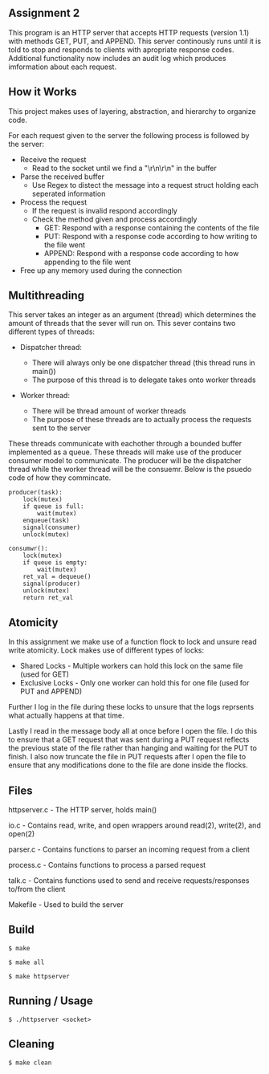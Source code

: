 ## Assignment 2

This program is an HTTP server that accepts HTTP requests (version 1.1) with methods GET, PUT, and APPEND. This server continously runs until it is told to stop and responds to clients with apropriate response codes. Additional functionality now includes an audit log which produces imformation about each request. 

## How it Works

This project makes uses of layering, abstraction, and hierarchy to organize code.

For each request given to the server the following process is followed by the server:
- Receive the request
    - Read to the socket until we find a "\r\n\r\n" in the buffer
- Parse the received buffer
    - Use Regex to distect the message into a request struct holding each seperated information
- Process the request
    - If the request is invalid respond accordingly
    - Check the method given and process accordingly
        - GET: Respond with a response containing the contents of the file
        - PUT: Respond with a response code according to how writing to the file went
        - APPEND: Respond with a response code according to how appending to the file went
- Free up any memory used during the connection

## Multithreading

This server takes an integer as an argument (thread) which determines the amount of threads that the sever will run on. This sever contains two different types of threads:

- Dispatcher thread:
    - There will always only be one dispatcher thread (this thread runs in main())
    - The purpose of this thread is to delegate takes onto worker threads

- Worker thread:
    - There will be thread amount of worker threads
    - The purpose of these threads are to actually process the requests sent to the server

These threads communicate with eachother through a bounded buffer implemented as a queue. These threads will make use of the producer consumer model to communicate. The producer will be the dispatcher thread while the worker thread will be the consuemr. Below is the psuedo code of how they commincate.

```
producer(task):
    lock(mutex)
    if queue is full:
        wait(mutex)
    enqueue(task)
    signal(consumer)
    unlock(mutex)

consumwr():
    lock(mutex)
    if queue is empty:
        wait(mutex)
    ret_val = dequeue()
    signal(producer)
    unlock(mutex)
    return ret_val
```

## Atomicity

In this assignment we make use of a function flock to lock and unsure read write atomicity. Lock makes use of different types of locks:

- Shared Locks - Multiple workers can hold this lock on the same file (used for GET)
- Exclusive Locks - Only one worker can hold this for one file (used for PUT and APPEND)

Further I log in the file during these locks to unsure that the logs reprsents what actually happens at that time.

Lastly I read in the message body all at once before I open the file. I do this to ensure that a GET request that was sent during a PUT request reflects the previous state of the file rather than hanging and waiting for the PUT to finish.
I also now truncate the file in PUT requests after I open the file to ensure that any modifications done to the file are done inside the flocks.

## Files

httpserver.c - The HTTP server, holds main()

io.c - Contains read, write, and open wrappers around read(2), write(2), and open(2)

parser.c - Contains functions to parser an incoming request from a client

process.c - Contains functions to process a parsed request

talk.c - Contains functions used to send and receive requests/responses to/from the client

Makefile - Used to build the server

## Build

    $ make

    $ make all

    $ make httpserver

## Running / Usage

    $ ./httpserver <socket>

## Cleaning

    $ make clean
